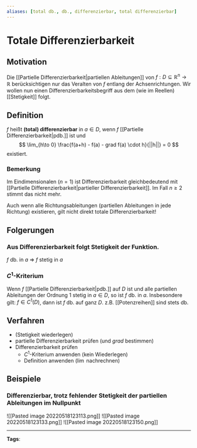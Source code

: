 ```yaml
---
aliases: [total db., db., differenzierbar, total differenzierbar]
---
```


# Totale Differenzierbarkeit
## Motivation
Die [[Partielle Differenzierbarkeit|partiellen Ableitungen]] von $f: D \subseteq \mathbb{R}^n \to \mathbb{R}$ berücksichtigen nur das Veralten von $f$ entlang der Achsenrichtungen. Wir wollen nun einen Differenzierbarkeitsbegriff aus dem (wie im Reellen) [[Stetigkeit]] folgt.

## Definition
$f$ heißt **(total) differenzierbar** in $a \in D$, wenn $f$ [[Partielle Differenzierbarkeit|pdb.]] ist und
$$
\lim_{h\to 0} \frac{f(a+h) - f(a) - grad f(a) \cdot h}{||h||} = 0
$$
existiert.

### Bemerkung
Im Eindimensionalen ($n=1$) ist Differenzierbarkeit gleichbedeutend mit [[Partielle Differenzierbarkeit|partieller Differenzierbarkeit]]. Im Fall $n \geq 2$  stimmt das nicht mehr.

Auch wenn alle Richtungsableitungen (partiellen Ableitungen in jede Richtung) existieren, gilt nicht direkt totale Differenzierbarkeit!

## Folgerungen
### Aus Differenzierbarkeit folgt Stetigkeit der Funktion.
$f$ db. in $a$ $\Rightarrow$ $f$ stetig in $a$

### $C^1$-Kriterium
Wenn $f$ [[Partielle Differenzierbarkeit|pdb.]] auf $D$ ist und alle partiellen Ableitungen der Ordnung $1$ stetig in $a \in D$, so ist $f$ db. in $a$. Insbesondere gilt: $f \in C^1(D)$, dann ist $f$ db. auf ganz $D$.
z.B. [[Potenzreihen]] sind stets db.

## Verfahren
- (Stetigkeit wiederlegen)
- partielle Differenzierbarkeit prüfen (und $grad$ bestimmen)
- Differenzierbarkeit prüfen
    - $C^1$-Kriterium anwenden (kein Wiederlegen)
    - Definition anwenden ($\lim$ nachrechnen)

## Beispiele
### Differenzierbar, trotz fehlender Stetigkeit der partiellen Ableitungen im Nullpunkt
![[Pasted image 20220518123113.png]]
![[Pasted image 20220518123133.png]]
![[Pasted image 20220518123150.png]]

---
**Tags**: 